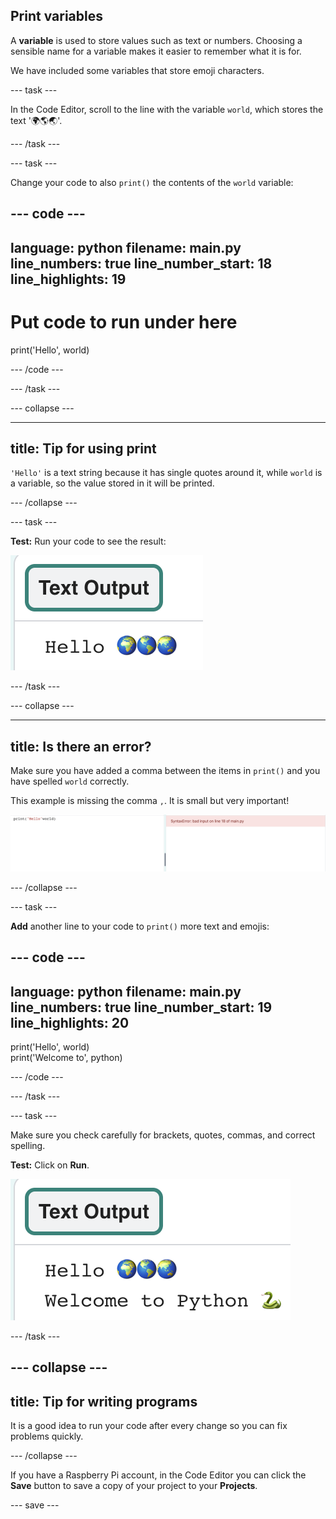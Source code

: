 ## Print variables

A **variable** is used to store values such as text or numbers. Choosing a sensible name for a variable makes it easier to remember what it is for.

We have included some variables that store emoji characters.

--- task ---

In the Code Editor, scroll to the line with the variable `world`, which stores the text '🌍🌎🌏'.

--- /task --- 

--- task ---
 
Change your code to also `print()` the contents of the `world` variable:

--- code ---
---
language: python
filename: main.py
line_numbers: true
line_number_start: 18
line_highlights: 19
---

# Put code to run under here
print('Hello', world) 

--- /code ---

--- /task ---

--- collapse ---

---
title: Tip for using print
---

`'Hello'` is a text string because it has single quotes around it, while `world` is a variable, so the value stored in it will be printed. 

--- /collapse ---

--- task ---

**Test:** Run your code to see the result:

![The Text Output area showing the word "Hello" followed by three world emojis.](images/run_hello_world.png)

--- /task ---

--- collapse ---

---
title: Is there an error?
---

Make sure you have added a comma between the items in `print()` and you have spelled `world` correctly.

This example is missing the comma `,`. It is small but very important!

![In the Code Editor, the code area contains the line print('Hello'world) with no comma, and the error "SyntaxError: bad input on line 18 of main.py" is shown in the output area.](images/comma_error.png)


--- /collapse ---

--- task ---

**Add** another line to your code to `print()` more text and emojis:

--- code ---
---
language: python
filename: main.py
line_numbers: true
line_number_start: 19
line_highlights: 20
---

print('Hello', world)    
print('Welcome to', python) 

--- /code ---

--- /task ---

--- task ---

Make sure you check carefully for brackets, quotes, commas, and correct spelling.

**Test:** Click on **Run**.

![The Text Output area showing the word "Hello" followed by three world emojis, then the words "Welcome to Python" followed by a snake emoji.](images/run_multiple.png)

--- /task ---

--- collapse ---
---
title: Tip for writing programs
---

It is a good idea to run your code after every change so you can fix problems quickly.

--- /collapse ---

If you have a Raspberry Pi account, in the Code Editor you can click the **Save** button to save a copy of your project to your **Projects**.

--- save ---
